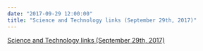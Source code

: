 ```yaml
---
date: "2017-09-29 12:00:00"
title: "Science and Technology links (September 29th, 2017)"
---
```


[Science and Technology links (September 29th, 2017)](/lemire/blog/2017/09-29-science-and-technology-links-september-29th-2017)

